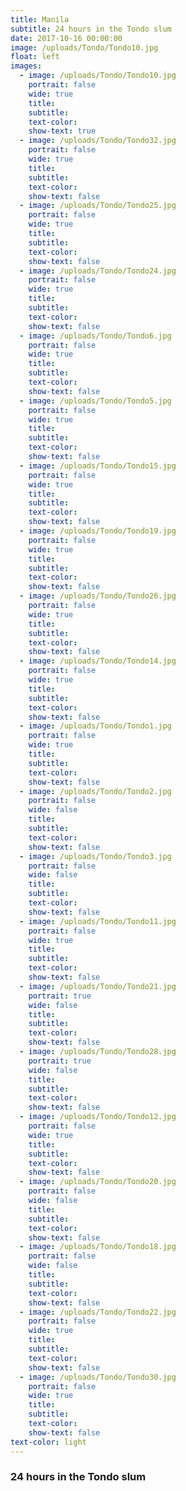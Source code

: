 ```yaml
---
title: Manila
subtitle: 24 hours in the Tondo slum
date: 2017-10-16 00:00:00
image: /uploads/Tondo/Tondo10.jpg
float: left
images:
  - image: /uploads/Tondo/Tondo10.jpg
    portrait: false
    wide: true
    title:
    subtitle:
    text-color:
    show-text: true
  - image: /uploads/Tondo/Tondo32.jpg
    portrait: false
    wide: true
    title:
    subtitle:
    text-color:
    show-text: false
  - image: /uploads/Tondo/Tondo25.jpg
    portrait: false
    wide: true
    title:
    subtitle:
    text-color:
    show-text: false
  - image: /uploads/Tondo/Tondo24.jpg
    portrait: false
    wide: true
    title:
    subtitle:
    text-color:
    show-text: false
  - image: /uploads/Tondo/Tondo6.jpg
    portrait: false
    wide: true
    title:
    subtitle:
    text-color:
    show-text: false
  - image: /uploads/Tondo/Tondo5.jpg
    portrait: false
    wide: true
    title:
    subtitle:
    text-color:
    show-text: false
  - image: /uploads/Tondo/Tondo15.jpg
    portrait: false
    wide: true
    title:
    subtitle:
    text-color:
    show-text: false
  - image: /uploads/Tondo/Tondo19.jpg
    portrait: false
    wide: true
    title:
    subtitle:
    text-color:
    show-text: false
  - image: /uploads/Tondo/Tondo26.jpg
    portrait: false
    wide: true
    title:
    subtitle:
    text-color:
    show-text: false
  - image: /uploads/Tondo/Tondo14.jpg
    portrait: false
    wide: true
    title:
    subtitle:
    text-color:
    show-text: false
  - image: /uploads/Tondo/Tondo1.jpg
    portrait: false
    wide: true
    title:
    subtitle:
    text-color:
    show-text: false
  - image: /uploads/Tondo/Tondo2.jpg
    portrait: false
    wide: false
    title:
    subtitle:
    text-color:
    show-text: false
  - image: /uploads/Tondo/Tondo3.jpg
    portrait: false
    wide: false
    title:
    subtitle:
    text-color:
    show-text: false
  - image: /uploads/Tondo/Tondo11.jpg
    portrait: false
    wide: true
    title:
    subtitle:
    text-color:
    show-text: false
  - image: /uploads/Tondo/Tondo21.jpg
    portrait: true
    wide: false
    title:
    subtitle:
    text-color:
    show-text: false
  - image: /uploads/Tondo/Tondo28.jpg
    portrait: true
    wide: false
    title:
    subtitle:
    text-color:
    show-text: false
  - image: /uploads/Tondo/Tondo12.jpg
    portrait: false
    wide: true
    title:
    subtitle:
    text-color:
    show-text: false
  - image: /uploads/Tondo/Tondo20.jpg
    portrait: false
    wide: false
    title:
    subtitle:
    text-color:
    show-text: false
  - image: /uploads/Tondo/Tondo18.jpg
    portrait: false
    wide: false
    title:
    subtitle:
    text-color:
    show-text: false
  - image: /uploads/Tondo/Tondo22.jpg
    portrait: false
    wide: true
    title:
    subtitle:
    text-color:
    show-text: false
  - image: /uploads/Tondo/Tondo30.jpg
    portrait: false
    wide: true
    title:
    subtitle:
    text-color:
    show-text: false
text-color: light
---
```


### 24 hours in the Tondo slum